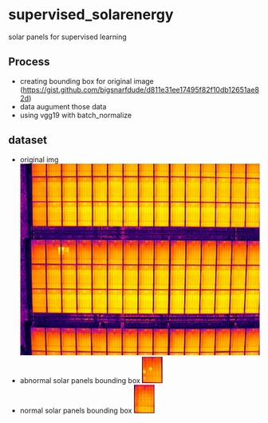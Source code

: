 # supervised_solarenergy
solar panels for supervised learning


## Process
- creating bounding box for original image (https://gist.github.com/bigsnarfdude/d811e31ee17495f82f10db12651ae82d)
- data augument those data
- using vgg19 with batch_normalize

## dataset
- original img
![image](img/DJI_20200721100547_0032_THRM.JPG)
- abnormal solar panels bounding box
![image](img/853.jpg)
- normal solar panels bounding box
![image](img/955.jpg)
